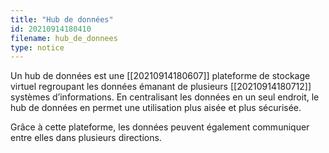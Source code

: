 ```yaml
---
title: "Hub de données"
id: 20210914180410
filename: hub_de_donnees
type: notice
---
```


Un hub de données est une [[20210914180607]] plateforme de stockage virtuel regroupant les données émanant de plusieurs [[20210914180712]] systèmes d’informations. En centralisant les données en un seul endroit, le hub de données en permet une utilisation plus aisée et plus sécurisée.

Grâce à cette plateforme, les données peuvent également communiquer entre elles dans plusieurs directions.

